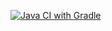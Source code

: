 [![Java CI with Gradle](https://github.com/Shampsonn/Patterns/actions/workflows/gradle.yml/badge.svg)](https://github.com/Shampsonn/Patterns/actions/workflows/gradle.yml)